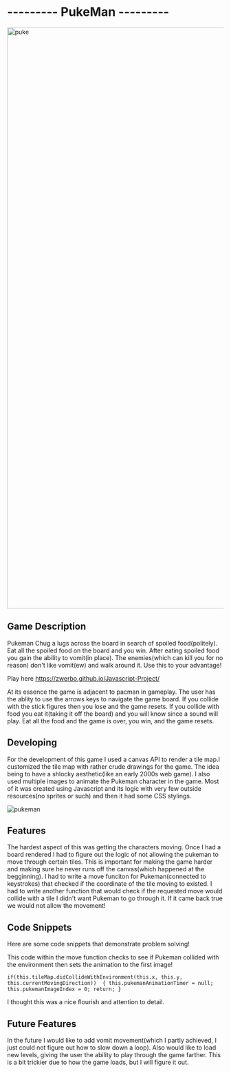 --------- **PukeMan** ---------
===============================

<img width="1351" alt="puke" src="https://user-images.githubusercontent.com/87534348/166344031-4edd8a1d-f3dd-4ce8-925f-aa65d57dd43b.png">


**Game Description**  
--------------------- 
Pukeman Chug a lugs across the board in search of spoiled food(politely). Eat all the spoiled food on the board and you win. After eating spoiled food you gain the ability to vomit(in place). The enemies(which can kill you for no reason) don't like vomit(ew) and walk around it. Use this to your advantage!

Play here https://zwerbo.github.io/Javascript-Project/

At its essence the game is adjacent to pacman in gameplay. The user has the ablity to use the arrows keys to navigate the game board. If you collide with the stick figures then you lose and the game resets. If you collide with food you eat it(taking it off the board) and you will know since a sound will play. Eat all the food and the game is over, you win, and the game resets. 

**Developing**  
--------------
For the development of this game I used a canvas API to render a tile map.I customized the tile map with rather crude drawings for the game. The idea being to have a shlocky aesthetic(like an early 2000s web game). I also used multiple images to animate the Pukeman character in the game. Most of it was created using Javascript and its logic with very few outside resources(no sprites or such) and then it had some CSS stylings.  


![pukeman](https://user-images.githubusercontent.com/87534348/166344549-a2c4b1d5-d77b-4948-a01b-5fcf3785c366.gif)


**Features**  
------------
  
The hardest aspect of this was getting the characters moving. Once I had a board rendered I had to figure out the logic of not allowing the pukeman to move through certain tiles. This is important for making the game harder and making sure he never runs off the canvas(which happened at the begginning). I had to write a move funciton for Pukeman(connected to keystrokes) that checked if the coordinate of the tile moving to existed. I had to write another function that would check if the requested move would collide with a tile I didn't want Pukeman to go through it. If it came back true we would not allow the movement! 

**Code Snippets**  
-----------------
Here are some code snippets that demonstrate problem solving!


This code within the move function checks to see if Pukeman collided with the environment then sets the animation to the first image!    
  
``
    if(this.tileMap.didCollideWithEnvironment(this.x, this.y, this.currentMovingDirection)) 
        {
            this.pukemanAnimationTimer = null;
            this.pukemanImageIndex = 0;
            return;
        }
``  



I thought this was a nice flourish and attention to detail. 


**Future Features**
-------------------
In the future I would like to add vomit movement(which I partly achieved, I just could not figure out how to slow down a loop). 
Also would like to load new levels, giving the user the ability to play through the game farther. This is a bit trickier due to how the game loads, but I will figure it out. 
